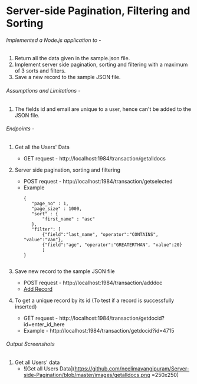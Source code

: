 # Server-side Pagination, Filtering and Sorting

###### Implemented a Node.js application to -
1. Return all the data given in the sample.json file.
2. Implement server side pagination, sorting and filtering with a maximum of 3 sorts and filters. 
3. Save a new record to the sample JSON file. 

###### Assumptions and Limitations - 
1. The fields id and email are unique to a user, hence can't be added to the JSON file.

###### Endpoints -
1. Get all the Users' Data
    - GET request - http://localhost:1984/transaction/getalldocs
    
2. Server side pagination, sorting and filtering 
    - POST request -  http://localhost:1984/transaction/getselected
    - Example
         ```
        {
            "page_no" : 1,
            "page_size" : 1000,
            "sort" : {
                "first_name" : "asc"
            },
            "filter": [
                {"field":"last_name", "operator":"CONTAINS", "value":"Van"},
                {"field":"age", "operator":"GREATERTHAN", "value":20}
                ]
        }
        
    
3. Save new record to the sample JSON file 
    - POST request - http://localhost:1984/transaction/adddoc
    - [Add Record](http://localhost:1984/transaction/adddoc)

4. To get a unique record by its id (To test if a record is successfully inserted)
    - GET request - http://localhost:1984/transaction/getdocid?id=enter_id_here
    - Example - http://localhost:1984/transaction/getdocid?id=4715

###### Output Screenshots
1. Get all Users' data 
    - ![Get all Users Data](https://github.com/neelimavangipuram/Server-side-Pagination/blob/master/images/getalldocs.png =250x250)
